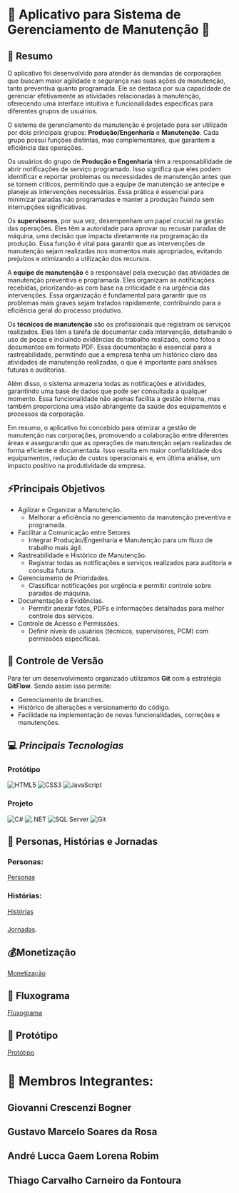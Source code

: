 # 🔧 Aplicativo para Sistema de Gerenciamento de Manutenção 🔨

## 📜 Resumo

O aplicativo foi desenvolvido para atender às demandas de corporações que buscam maior agilidade e segurança nas suas ações de manutenção, tanto preventiva quanto programada. Ele se destaca por sua capacidade de gerenciar efetivamente as atividades relacionadas à manutenção, oferecendo uma interface intuitiva e funcionalidades específicas para diferentes grupos de usuários.

O sistema de gerenciamento de manutenção é projetado para ser utilizado por dois principais grupos: **Produção/Engenharia** e **Manutenção**. Cada grupo possui funções distintas, mas complementares, que garantem a eficiência das operações.

Os usuários do grupo de **Produção e Engenharia** têm a responsabilidade de abrir notificações de serviço programado. Isso significa que eles podem identificar e reportar problemas ou necessidades de manutenção antes que se tornem críticos, permitindo que a equipe de manutenção se antecipe e planeje as intervenções necessárias. Essa prática é essencial para minimizar paradas não programadas e manter a produção fluindo sem interrupções significativas.

Os **supervisores**, por sua vez, desempenham um papel crucial na gestão das operações. Eles têm a autoridade para aprovar ou recusar paradas de máquina, uma decisão que impacta diretamente na programação da produção. Essa função é vital para garantir que as intervenções de manutenção sejam realizadas nos momentos mais apropriados, evitando prejuízos e otimizando a utilização dos recursos.

A **equipe de manutenção** é a responsável pela execução das atividades de manutenção preventiva e programada. Eles organizam as notificações recebidas, priorizando-as com base na criticidade e na urgência das intervenções. Essa organização é fundamental para garantir que os problemas mais graves sejam tratados rapidamente, contribuindo para a eficiência geral do processo produtivo.

Os **técnicos de manutenção** são os profissionais que registram os serviços realizados. Eles têm a tarefa de documentar cada intervenção, detalhando o uso de peças e incluindo evidências do trabalho realizado, como fotos e documentos em formato PDF. Essa documentação é essencial para a rastreabilidade, permitindo que a empresa tenha um histórico claro das atividades de manutenção realizadas, o que é importante para análises futuras e auditorias.

Além disso, o sistema armazena todas as notificações e atividades, garantindo uma base de dados que pode ser consultada a qualquer momento. Essa funcionalidade não apenas facilita a gestão interna, mas também proporciona uma visão abrangente da saúde dos equipamentos e processos da corporação.

Em resumo, o aplicativo foi concebido para otimizar a gestão de manutenção nas corporações, promovendo a colaboração entre diferentes áreas e assegurando que as operações de manutenção sejam realizadas de forma eficiente e documentada. Isso resulta em maior confiabilidade dos equipamentos, redução de custos operacionais e, em última análise, um impacto positivo na produtividade da empresa.
## ⚡Principais Objetivos
- Agilizar e Organizar a Manutenção.
  - Melhorar a eficiência no gerenciamento da manutenção preventiva e programada.
- Facilitar a Comunicação entre Setores
  - Integrar Produção/Engenharia e Manutenção para um fluxo de trabalho mais ágil.
- Rastreabilidade e Histórico de Manutenção.
  - Registrar todas as notificações e serviços realizados para auditoria e consulta futura.
- Gerenciamento de Prioridades.
  - Classificar notificações por urgência e permitir controle sobre paradas de máquina.
- Documentação e Evidências.
  - Permitir anexar fotos, PDFs e informações detalhadas para melhor controle dos serviços.
- Controle de Acesso e Permissões.
  - Definir níveis de usuários (técnicos, supervisores, PCM) com permissões específicas.
 

## 🚀 Controle de Versão   

Para ter um desenvolvimento organizado  utilizamos **Git** com a estratégia **GitFlow**. Sendo assim isso permite:  
- Gerenciamento de branches.  
- Histórico de alterações e versionamento do código.  
- Facilidade na implementação de novas funcionalidades, correções e manutenções.
  
## 💻 *Principais Tecnologias*
### Protótipo
![HTML5](https://img.shields.io/badge/HTML5-E34F26?style=for-the-badge&logo=html5&logoColor=white)
![CSS3](https://img.shields.io/badge/CSS3-1572B6?style=for-the-badge&logo=css3&logoColor=white)
![JavaScript](https://img.shields.io/badge/JavaScript-F7DF1E?style=for-the-badge&logo=javascript&logoColor=black)
### Projeto
![C#](https://img.shields.io/badge/C%23-239120?style=for-the-badge&logo=c-sharp&logoColor=white)
![.NET](https://img.shields.io/badge/.NET-512BD4?style=for-the-badge&logo=dotnet&logoColor=white)
![SQL Server](https://img.shields.io/badge/SQL%20Server-CC2927?style=for-the-badge&logo=microsoft-sql-server&logoColor=white)
![Git](https://img.shields.io/badge/Git-F05032?style=for-the-badge&logo=git&logoColor=white)

## 👤 Personas, Histórias e Jornadas
### Personas:
[Personas](https://miro.com/app/board/uXjVIQO39Sw=/?share_link_id=523911935066)
### Histórias:
[Histórias](https://docs.google.com/document/d/1_YSscmlTVGn41b1v5qjr5izB3jSwSyE_TS-WT7YthzA/edit?usp=sharinga)
###
[Jornadas](https://docs.google.com/document/d/10misB9ikd36wNus5Er6NvSV9rlcsPlX8v5ppIzgldgk/edit?usp=sharing).

## 💰Monetização
[Monetização](https://docs.google.com/document/d/1jei-thDnd4v6yPKlrNNZwc4VZ0_6gmfU/edit?usp=sharing&ouid=100082239877407507277&rtpof=true&sd=true)

## 📜 Fluxograma 
[Fluxograma](https://miro.com/app/board/uXjVIJNQHCw=/?share_link_id=523911935066)

## 🤖 Protótipo
[Protótipo](https://andre55z.github.io/PrototipoManutencPrevent/)

# 🤝 Membros Integrantes:
## Giovanni Crescenzi Bogner
## Gustavo Marcelo Soares da Rosa
## André Lucca Gaem Lorena Robim
## Thiago Carvalho Carneiro da Fontoura


